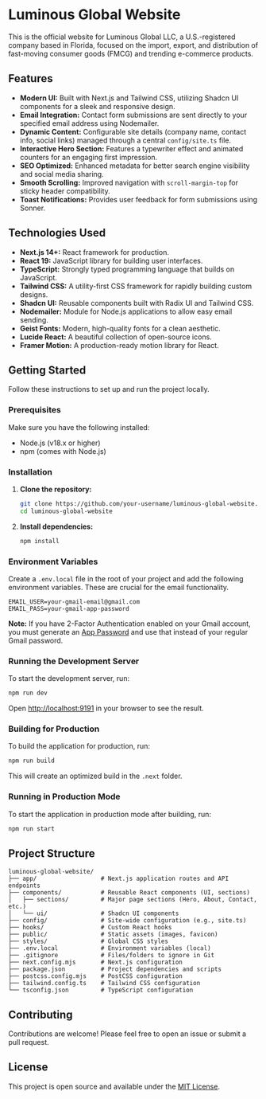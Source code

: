# Luminous Global Website

This is the official website for Luminous Global LLC, a U.S.-registered company based in Florida, focused on the import, export, and distribution of fast-moving consumer goods (FMCG) and trending e-commerce products.

## Features

- **Modern UI:** Built with Next.js and Tailwind CSS, utilizing Shadcn UI components for a sleek and responsive design.
- **Email Integration:** Contact form submissions are sent directly to your specified email address using Nodemailer.
- **Dynamic Content:** Configurable site details (company name, contact info, social links) managed through a central `config/site.ts` file.
- **Interactive Hero Section:** Features a typewriter effect and animated counters for an engaging first impression.
- **SEO Optimized:** Enhanced metadata for better search engine visibility and social media sharing.
- **Smooth Scrolling:** Improved navigation with `scroll-margin-top` for sticky header compatibility.
- **Toast Notifications:** Provides user feedback for form submissions using Sonner.

## Technologies Used

- **Next.js 14+:** React framework for production.
- **React 19:** JavaScript library for building user interfaces.
- **TypeScript:** Strongly typed programming language that builds on JavaScript.
- **Tailwind CSS:** A utility-first CSS framework for rapidly building custom designs.
- **Shadcn UI:** Reusable components built with Radix UI and Tailwind CSS.
- **Nodemailer:** Module for Node.js applications to allow easy email sending.
- **Geist Fonts:** Modern, high-quality fonts for a clean aesthetic.
- **Lucide React:** A beautiful collection of open-source icons.
- **Framer Motion:** A production-ready motion library for React.

## Getting Started

Follow these instructions to set up and run the project locally.

### Prerequisites

Make sure you have the following installed:

- Node.js (v18.x or higher)
- npm (comes with Node.js)

### Installation

1.  **Clone the repository:**

    ```bash
    git clone https://github.com/your-username/luminous-global-website.git
    cd luminous-global-website
    ```

2.  **Install dependencies:**

    ```bash
    npm install
    ```

### Environment Variables

Create a `.env.local` file in the root of your project and add the following environment variables. These are crucial for the email functionality.

```env
EMAIL_USER=your-gmail-email@gmail.com
EMAIL_PASS=your-gmail-app-password
```

**Note:** If you have 2-Factor Authentication enabled on your Gmail account, you must generate an [App Password](https://support.google.com/accounts/answer/185833) and use that instead of your regular Gmail password.

### Running the Development Server

To start the development server, run:

```bash
npm run dev
```

Open [http://localhost:9191](http://localhost:9191) in your browser to see the result.

### Building for Production

To build the application for production, run:

```bash
npm run build
```

This will create an optimized build in the `.next` folder.

### Running in Production Mode

To start the application in production mode after building, run:

```bash
npm run start
```

## Project Structure

```
luminous-global-website/
├── app/                  # Next.js application routes and API endpoints
├── components/           # Reusable React components (UI, sections)
│   ├── sections/         # Major page sections (Hero, About, Contact, etc.)
│   └── ui/               # Shadcn UI components
├── config/               # Site-wide configuration (e.g., site.ts)
├── hooks/                # Custom React hooks
├── public/               # Static assets (images, favicon)
├── styles/               # Global CSS styles
├── .env.local            # Environment variables (local)
├── .gitignore            # Files/folders to ignore in Git
├── next.config.mjs       # Next.js configuration
├── package.json          # Project dependencies and scripts
├── postcss.config.mjs    # PostCSS configuration
├── tailwind.config.ts    # Tailwind CSS configuration
└── tsconfig.json         # TypeScript configuration
```

## Contributing

Contributions are welcome! Please feel free to open an issue or submit a pull request.

## License

This project is open source and available under the [MIT License](LICENSE).